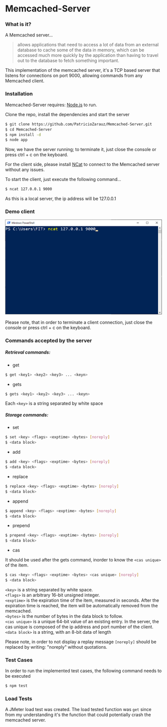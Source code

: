 # Memcached-Server

### What is it?

A Memcached server...

> allows applications that need to access a lot of data from an external database to cache some of the data in memory, which can be accessed much more quickly by the application than having to travel out to the database to fetch something important.

This implementation of the memcached server, it's a TCP based server that listens for connections on port 9000, allowing commands from any Memcached client.

### Installation

Memcached-Server requires: [Node.js](https://nodejs.org/) to run.

Clone the repo, install the dependencies and start the server

```sh
$ git clone https://github.com/PatricioZarauz/Memcached-Server.git
$ cd Memcached-Server
$ npm install -d
$ node app
```

Now, we have the server running; to terminate it, just close the console or press ctrl + c on the keyboard.

For the client side, please install [NCat](https://nmap.org/ncat/) to connect to the Memcached server without any issues.

To start the client, just execute the following command...

```sh
$ ncat 127.0.0.1 9000
```

As this is a local server, the ip address will be 127.0.0.1

### Demo client

![](demo.gif)

Please note, that in order to terminate a client connection, just close the console or press ctrl + c on the keyboard.

### Commands accepted by the server

##### Retrieval commands:

-   get

```sh
$ get <key1> <key2> <key3> ... <keyn>
```

-   gets

```sh
$ gets <key1> <key2> <key3> ... <keyn>
```

Each `<key>` is a string separated by white space

##### Storage commands:

-   set

```sh
$ set <key> <flags> <exptime> <bytes> [noreply]
$ <data block>
```

-   add

```sh
$ add <key> <flags> <exptime> <bytes> [noreply]
$ <data block>
```

-   replace

```sh
$ replace <key> <flags> <exptime> <bytes> [noreply]
$ <data block>
```

-   append

```sh
$ append <key> <flags> <exptime> <bytes> [noreply]
$ <data block>
```

-   prepend

```sh
$ prepend <key> <flags> <exptime> <bytes> [noreply]
$ <data block>
```

-   cas

It should be used after the gets command, inorder to know the `<cas unique>` of the item.

```sh
$ cas <key> <flags> <exptime> <bytes> <cas unique> [noreply]
$ <data block>
```

`<key>` is a string separated by white space.<br/>
`<flags>` is an arbitrary 16-bit unsigned integer.<br/>
`<exptime>` is the expiration time of the item, measured in seconds. After the expiration time is reached, the item will be automatically removed from the memcached.<br/>
`<bytes>` is the number of bytes in the data block to follow.<br/>
`<cas unique>` is a unique 64-bit value of an existing entry. In the server, the cas unique is composed of the ip address and port number of the client.<br/>
`<data block>` is a string, with an 8-bit data of length<br/>

Please note, in order to not display a replay message `[noreply]` should be replaced by writing: "noreply" without quotations.

### Test Cases

In order to run the implemented test cases, the following command needs to be executed

```sh
$ npm test
```

### Load Tests

A JMeter load test was created. The load tested function was `get` since from my understanding it's the function that could potentially crash the memcached server.
